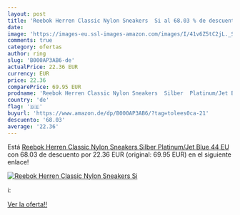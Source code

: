 ```yaml
---
layout: post
title: 'Reebok Herren Classic Nylon Sneakers  Si al 68.03 % de descuento'
date: 
image: 'https://images-eu.ssl-images-amazon.com/images/I/41v6Z5tC2jL._SL200_.jpg'
comments: true
category: ofertas
author: ring
slug: 'B000AP3AB6-de'
actualPrice: 22.36 EUR
currency: EUR
price: 22.36
comparePrice: 69.95 EUR
prodname: 'Reebok Herren Classic Nylon Sneakers  Silber  Platinum/Jet Blue   44 EU'
country: 'de'
flag: '🇩🇪'
buyurl: 'https://www.amazon.de/dp/B000AP3AB6/?tag=tolees0ca-21'
descuento: '68.03'
average: '22.36'
---
```


Está [Reebok Herren Classic Nylon Sneakers  Silber  Platinum/Jet Blue   44 EU](https://www.amazon.de/dp/B000AP3AB6/?tag=tolees0ca-21) con 68.03 de descuento por 22.36 EUR (original: 69.95 EUR) en el siguiente enlace!

[![Reebok Herren Classic Nylon Sneakers  Si](https://images-eu.ssl-images-amazon.com/images/I/41v6Z5tC2jL._SL200_.jpg)](https://www.amazon.de/dp/B000AP3AB6/?tag=tolees0ca-21)

ℹ️:


[Ver la oferta!!](https://www.amazon.de/dp/B000AP3AB6/?tag=tolees0ca-21)
